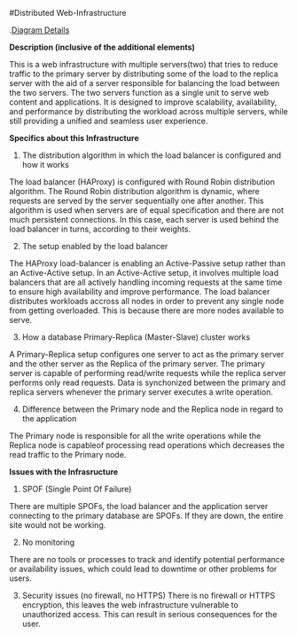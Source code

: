 #Distributed Web-Infrastructure

.[Diagram Details](https://github.com/bjeptum/alx-system_engineering-devops/blob/master/0x09-web_infrastructure_design/1-distributed_web_infrastructure.screenshot.png)


**Description (inclusive of the additional elements)**

This is a web infrastructure with multiple servers(two) that tries to reduce traffic to the primary server by distributing some of the load to the replica server with the aid of a server responsible for balancing the load between the two servers. The two servers function as a single unit to serve web content and applications. 
It is designed to improve scalability, availability, and performance by distributing the workload across multiple servers, while still providing a unified and seamless user experience.

**Specifics about this Infrastructure**

1) The distribution algorithm in which the load balancer is configured and how it works

The load balancer (HAProxy) is configured with Round Robin distribution algorithm.
The Round Robin distribution algorithm is dynamic, where requests are served by the server sequentially one after another.
This algorithm is used when servers are of equal specification and there are not much persistent connections. In this case, each server is used behind the load balancer in turns, according to their weights.

2) The setup enabled by the load balancer

The HAProxy load-balancer is enabling an Active-Passive setup rather than an Active-Active setup. 
In an Active-Active setup, it involves multiple load balancers that are all actively handling incoming requests at the same time to ensure high availability and improve performance. The load balancer distributes workloads accross all nodes in order to prevent any single node from getting overloaded. This is because there are more nodes available to serve. 


3) How a database Primary-Replica (Master-Slave) cluster works

A Primary-Replica setup configures one server to act as the primary server and the other server as the Replica of the primary server.
The primary server is capable of performing read/write requests while the replica server performs only read requests. Data is synchonized between the primary and replica servers whenever the primary server executes a write operation.

4) Difference between the Primary node and the Replica node in regard to the application

The Primary node is responsible for all the write operations while the Replica node is capableof processing read operations which decreases the read traffic to the Primary node.

**Issues with the Infrasructure**

1) SPOF (Single Point Of Failure)

  There are multiple SPOFs, the load balancer and the application server connecting to the primary database are SPOFs. If they are down, the entire site would not be working.

2) No monitoring

There are no tools or processes to track and identify potential performance or availability issues, which could lead to downtime or other problems for users.

3) Security issues (no firewall, no HTTPS)
There is no firewall or HTTPS encryption, this leaves the web infrastructure vulnerable to unauthorized access. This can result in serious consequences for the user.
